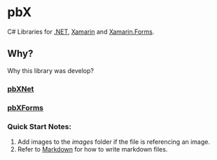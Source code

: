 # pbX
C# Libraries for [.NET](https://docs.microsoft.com/en-us/dotnet/index), [Xamarin](https://github.com/xamarin) and [Xamarin.Forms](https://github.com/xamarin/Xamarin.Forms).

## Why?
Why this library was develop?

### [pbXNet](xref:pbXNet)

### [pbXForms](xref:pbXForms)

### Quick Start Notes:
1. Add images to the *images* folder if the file is referencing an image.
2. Refer to [Markdown](http://daringfireball.net/projects/markdown/) for how to write markdown files.
